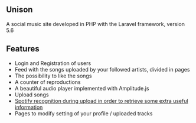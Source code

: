 ## Unison

A social music site developed in PHP with the Laravel framework, version 5.6

## Features
<ul>
  <li> Login and Registration of users </li>
  <li> Feed with the songs uploaded by your followed artists, divided in pages </li>
  <li> The possibility to like the songs </li>
  <li> A counter of reproductions </li>
  <li> A beautiful audio player implemented with Amplitude.js </li>
  <li> Upload songs </li>
  <li> <u> Spotify recognition during upload in order to retrieve some extra useful information </u> </li>
  <li> Pages to modify setting of your profile / uploaded tracks </li>
</ul>

